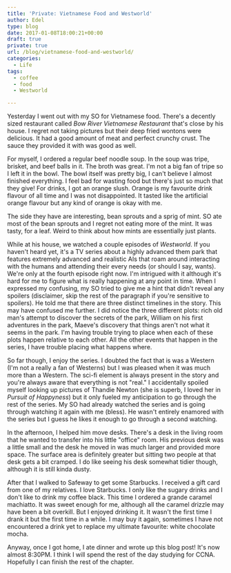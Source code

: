 ```yaml
---
title: 'Private: Vietnamese Food and Westworld'
author: Edel
type: blog
date: 2017-01-08T18:00:21+00:00
draft: true
private: true
url: /blog/vietnamese-food-and-westworld/
categories:
  - Life
tags:
  - coffee
  - food
  - Westworld

---
```

Yesterday I went out with my SO for Vietnamese food. There's a decently sized restaurant called _Bow River Vietnamese Restaurant_ that's close by his house. I regret not taking pictures but their deep fried wontons were delicious. It had a good amount of meat and perfect crunchy crust. The sauce they provided it with was good as well.

For myself, I ordered a regular beef noodle soup. In the soup was tripe, brisket, and beef balls in it. The broth was great. I'm not a big fan of tripe so I left it in the bowl. The bowl itself was pretty big, I can't believe I almost finished everything. I feel bad for wasting food but there's just so much that they give! For drinks, I got an orange slush. Orange is my favourite drink flavour of all time and I was not disappointed. It tasted like the artificial orange flavour but any kind of orange is okay with me.

The side they have are interesting, bean sprouts and a sprig of mint. SO ate most of the bean sprouts and I regret not eating more of the mint. It was tasty, for a leaf. Weird to think about how mints are essentially just plants.

While at his house, we watched a couple episodes of _Westworld_. If you haven't heard yet, it's a TV series about a highly advanced them park that features extremely advanced and realistic AIs that roam around interacting with the humans and attending their every needs (or should I say, wants). We're only at the fourth episode right now. I'm intrigued with it although it's hard for me to figure what is really happening at any point in time. When I expressed my confusing, my SO tried to give me a hint that didn't reveal any spoilers (disclaimer, skip the rest of the paragraph if you're sensitive to spoilers). He told me that there are three distinct timelines in the story. This may have confused me further. I did notice the three different plots: rich old man's attempt to discover the secrets of the park, William on his first adventures in the park, Maeve's discovery that things aren't not what it seems in the park. I'm having trouble trying to place when each of these plots happen relative to each other. All the other events that happen in the series, I have trouble placing what happens where.

So far though, I enjoy the series. I doubted the fact that is was a Western (I'm not a really a fan of Westerns) but I was pleased when it was much more than a Western. The sci-fi element is always present in the story and you're always aware that everything is not "real." I accidentally spoiled myself looking up pictures of Thandie Newton (she is superb, I loved her in _Pursuit of Happyness_) but it only fueled my anticipation to go through the rest of the series. My SO had already watched the series and is going through watching it again with me (bless). He wasn't entirely enamored with the series but I guess he likes it enough to go through a second watching.

In the afternoon, I helped him move desks. There's a desk in the living room that he wanted to transfer into his little "office" room. His previous desk was a little small and the desk he moved in was much larger and provided more space. The surface area is definitely greater but sitting two people at that desk gets a bit cramped. I do like seeing his desk somewhat tidier though, although it is still kinda dusty.

After that I walked to Safeway to get some Starbucks. I received a gift card from one of my relatives. I love Starbucks. I only like the sugary drinks and I don't like to drink my coffee black. This time I ordered a grande caramel machiatto. It was sweet enough for me, although all the caramel drizzle may have been a bit overkill. But I enjoyed drinking it. It wasn't the first time I drank it but the first time in a while. I may buy it again, sometimes I have not encountered a drink yet to replace my ultimate favourite: white chocolate mocha.

Anyway, once I got home, I ate dinner and wrote up this blog post! It's now almost 8:30PM. I think I will spend the rest of the day studying for CCNA. Hopefully I can finish the rest of the chapter.